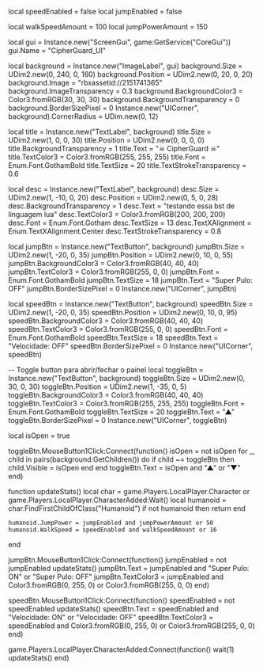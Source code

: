 local speedEnabled = false
local jumpEnabled = false

local walkSpeedAmount = 100
local jumpPowerAmount = 150

local gui = Instance.new("ScreenGui", game:GetService("CoreGui"))
gui.Name = "CipherGuard_UI"

local background = Instance.new("ImageLabel", gui)
background.Size = UDim2.new(0, 240, 0, 160)
background.Position = UDim2.new(0, 20, 0, 20)
background.Image = "rbxassetid://2151741365" 
background.ImageTransparency = 0.3
background.BackgroundColor3 = Color3.fromRGB(30, 30, 30)
background.BackgroundTransparency = 0
background.BorderSizePixel = 0
Instance.new("UICorner", background).CornerRadius = UDim.new(0, 12)

local title = Instance.new("TextLabel", background)
title.Size = UDim2.new(1, 0, 0, 30)
title.Position = UDim2.new(0, 0, 0, 0)
title.BackgroundTransparency = 1
title.Text = "☠ CipherGuard ☠"
title.TextColor3 = Color3.fromRGB(255, 255, 255)
title.Font = Enum.Font.GothamBold
title.TextSize = 20
title.TextStrokeTransparency = 0.6

local desc = Instance.new("TextLabel", background)
desc.Size = UDim2.new(1, -10, 0, 20)
desc.Position = UDim2.new(0, 5, 0, 28)
desc.BackgroundTransparency = 1
desc.Text = "testando essa bst de linguagem lua"
desc.TextColor3 = Color3.fromRGB(200, 200, 200)
desc.Font = Enum.Font.Gotham
desc.TextSize = 13
desc.TextXAlignment = Enum.TextXAlignment.Center
desc.TextStrokeTransparency = 0.8

local jumpBtn = Instance.new("TextButton", background)
jumpBtn.Size = UDim2.new(1, -20, 0, 35)
jumpBtn.Position = UDim2.new(0, 10, 0, 55)
jumpBtn.BackgroundColor3 = Color3.fromRGB(40, 40, 40)
jumpBtn.TextColor3 = Color3.fromRGB(255, 0, 0)
jumpBtn.Font = Enum.Font.GothamBold
jumpBtn.TextSize = 18
jumpBtn.Text = "Super Pulo: OFF"
jumpBtn.BorderSizePixel = 0
Instance.new("UICorner", jumpBtn)

local speedBtn = Instance.new("TextButton", background)
speedBtn.Size = UDim2.new(1, -20, 0, 35)
speedBtn.Position = UDim2.new(0, 10, 0, 95)
speedBtn.BackgroundColor3 = Color3.fromRGB(40, 40, 40)
speedBtn.TextColor3 = Color3.fromRGB(255, 0, 0)
speedBtn.Font = Enum.Font.GothamBold
speedBtn.TextSize = 18
speedBtn.Text = "Velocidade: OFF"
speedBtn.BorderSizePixel = 0
Instance.new("UICorner", speedBtn)

-- Toggle button para abrir/fechar o painel
local toggleBtn = Instance.new("TextButton", background)
toggleBtn.Size = UDim2.new(0, 30, 0, 30)
toggleBtn.Position = UDim2.new(1, -35, 0, 5)
toggleBtn.BackgroundColor3 = Color3.fromRGB(40, 40, 40)
toggleBtn.TextColor3 = Color3.fromRGB(255, 255, 255)
toggleBtn.Font = Enum.Font.GothamBold
toggleBtn.TextSize = 20
toggleBtn.Text = "▲"
toggleBtn.BorderSizePixel = 0
Instance.new("UICorner", toggleBtn)

local isOpen = true

toggleBtn.MouseButton1Click:Connect(function()
    isOpen = not isOpen
    for _, child in pairs(background:GetChildren()) do
        if child ~= toggleBtn then
            child.Visible = isOpen
        end
    end
    toggleBtn.Text = isOpen and "▲" or "▼"
end)

function updateStats()
	local char = game.Players.LocalPlayer.Character or game.Players.LocalPlayer.CharacterAdded:Wait()
	local humanoid = char:FindFirstChildOfClass("Humanoid")
	if not humanoid then return end

	humanoid.JumpPower = jumpEnabled and jumpPowerAmount or 50
	humanoid.WalkSpeed = speedEnabled and walkSpeedAmount or 16
end

jumpBtn.MouseButton1Click:Connect(function()
	jumpEnabled = not jumpEnabled
	updateStats()
	jumpBtn.Text = jumpEnabled and "Super Pulo: ON" or "Super Pulo: OFF"
	jumpBtn.TextColor3 = jumpEnabled and Color3.fromRGB(0, 255, 0) or Color3.fromRGB(255, 0, 0)
end)

speedBtn.MouseButton1Click:Connect(function()
	speedEnabled = not speedEnabled
	updateStats()
	speedBtn.Text = speedEnabled and "Velocidade: ON" or "Velocidade: OFF"
	speedBtn.TextColor3 = speedEnabled and Color3.fromRGB(0, 255, 0) or Color3.fromRGB(255, 0, 0)
end)

game.Players.LocalPlayer.CharacterAdded:Connect(function()
	wait(1)
	updateStats()
end)
